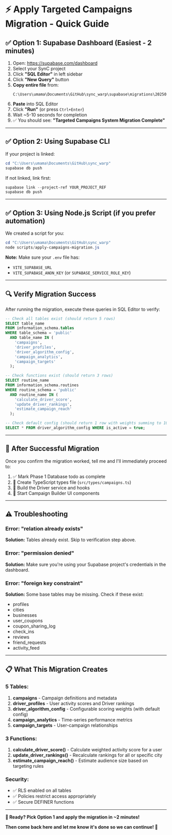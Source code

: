 # ⚡ Apply Targeted Campaigns Migration - Quick Guide

## ✅ **Option 1: Supabase Dashboard (Easiest - 2 minutes)**

1. Open: https://supabase.com/dashboard
2. Select your SynC project
3. Click **"SQL Editor"** in left sidebar
4. Click **"New Query"** button
5. **Copy entire file** from:
   ```
   C:\Users\umama\Documents\GitHub\sync_warp\supabase\migrations\20250110_create_targeted_campaigns_system.sql
   ```
6. **Paste** into SQL Editor
7. Click **"Run"** (or press `Ctrl+Enter`)
8. Wait ~5-10 seconds for completion
9. ✅ You should see: **"Targeted Campaigns System Migration Complete"**

---

## ✅ **Option 2: Using Supabase CLI**

If your project is linked:

```powershell
cd "C:\Users\umama\Documents\GitHub\sync_warp"
supabase db push
```

If not linked, link first:

```powershell
supabase link --project-ref YOUR_PROJECT_REF
supabase db push
```

---

##  ✅ **Option 3: Using Node.js Script (if you prefer automation)**

We created a script for you:

```powershell
cd "C:\Users\umama\Documents\GitHub\sync_warp"
node scripts/apply-campaigns-migration.js
```

**Note:** Make sure your `.env` file has:
- `VITE_SUPABASE_URL`
- `VITE_SUPABASE_ANON_KEY` (or `SUPABASE_SERVICE_ROLE_KEY`)

---

## 🔍 **Verify Migration Success**

After running the migration, execute these queries in SQL Editor to verify:

```sql
-- Check all tables exist (should return 5 rows)
SELECT table_name 
FROM information_schema.tables 
WHERE table_schema = 'public' 
  AND table_name IN (
    'campaigns', 
    'driver_profiles', 
    'driver_algorithm_config', 
    'campaign_analytics', 
    'campaign_targets'
  );

-- Check functions exist (should return 3 rows)
SELECT routine_name 
FROM information_schema.routines 
WHERE routine_schema = 'public' 
  AND routine_name IN (
    'calculate_driver_score', 
    'update_driver_rankings', 
    'estimate_campaign_reach'
  );

-- Check default config (should return 1 row with weights summing to 100)
SELECT * FROM driver_algorithm_config WHERE is_active = true;
```

---

## 🎉 **After Successful Migration**

Once you confirm the migration worked, tell me and I'll immediately proceed to:

1. ✅ Mark Phase 1 Database todo as complete
2. 🚀 Create TypeScript types file (`src/types/campaigns.ts`)
3. 🚀 Build the Driver service and hooks
4. 🚀 Start Campaign Builder UI components

---

## ⚠️ **Troubleshooting**

### Error: "relation already exists"
**Solution:** Tables already exist. Skip to verification step above.

### Error: "permission denied"
**Solution:** Make sure you're using your Supabase project's credentials in the dashboard.

### Error: "foreign key constraint"  
**Solution:** Some base tables may be missing. Check if these exist:
- profiles
- cities
- businesses
- user_coupons
- coupon_sharing_log
- check_ins
- reviews
- friend_requests
- activity_feed

---

## 📋 **What This Migration Creates**

### 5 Tables:
1. **campaigns** - Campaign definitions and metadata
2. **driver_profiles** - User activity scores and Driver rankings
3. **driver_algorithm_config** - Configurable scoring weights (with default config)
4. **campaign_analytics** - Time-series performance metrics
5. **campaign_targets** - User-campaign relationships

### 3 Functions:
1. **calculate_driver_score()** - Calculate weighted activity score for a user
2. **update_driver_rankings()** - Recalculate rankings for all or specific city
3. **estimate_campaign_reach()** - Estimate audience size based on targeting rules

### Security:
- ✅ RLS enabled on all tables
- ✅ Policies restrict access appropriately
- ✅ Secure DEFINER functions

---

**🚀 Ready? Pick Option 1 and apply the migration in ~2 minutes!**

**Then come back here and let me know it's done so we can continue! 🎯**
